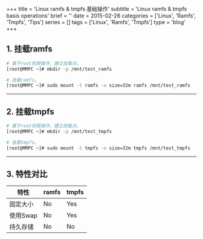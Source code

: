 +++
title = 'Linux ramfs & tmpfs 基础操作'
subtitle = 'Linux ramfs & tmpfs basis operations'
brief = ''
date = 2015-02-26
categories = ['Linux', 'Ramfs', 'Tmpfs', 'Tips']
series = []
tags = ['Linux', 'Ramfs', 'Tmpfs']
type = 'blog'
+++

## 1. 挂载ramfs

```bash
# 基于root权限操作，建立挂载点。
[root@MMPC ~]# mkdir -p /mnt/test_ramfs

# 挂载ramfs。
[root@MMPC ~]# sudo mount -t ramfs -o size=32m ramfs /mnt/test_ramfs
```

- - -

## 2. 挂载tmpfs

```bash
# 基于root权限操作，建立挂载点。
[root@MMPC ~]# mkdir -p /mnt/test_tmpfs

# 挂载tmpfs。
[root@MMPC ~]# sudo mount -t tmpfs -o size=32m tmpfs /mnt/test_tmpfs
```

- - -

## 3. 特性对比

| 特性     | ramfs | tmpfs |
| -------- | ----- | ----- |
| 固定大小 | No    | Yes   |
| 使用Swap | No    | Yes   |
| 持久存储 | No    | No    |